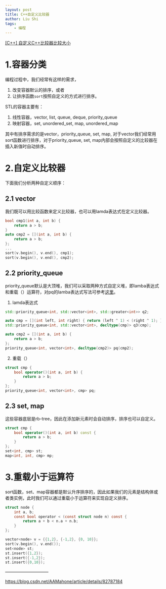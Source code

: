 ```yaml
---
layout: post
title: C++自定义比较器
author: Liu Shi
tags:
    - 编程
---
```


[[C++] 自定义C++比较器比较大小](https://blog.csdn.net/whutshiliu/article/details/108927694)

# 1.容器分类
编程过程中，我们经常有这样的需求，
1) 改变容器默认的排序，或者
2) 让排序函数`sort`按照自定义的方式进行排序。

STL的容器主要有：
1) 线性容器，vector, list, queue, deque, priority_queue
2) 映射容器，set, unordered_set, map, unordered_map

其中有排序需求的是vector，priority_queue, set, map, 对于vector我们经常用sort函数进行排序，对于priority_queue, set, map内部会按照自定义的比较器在插入新值时自动排序。

# 2.自定义比较器
下面我们分析两种自定义顺序：
## 2.1 vector
我们既可以用比较函数来定义比较器，也可以用lamda表达式在定义比较器。
```cpp
bool cmp1(int a, int b) {
	return a > b;
}
auto cmp2 = [](int a, int b) {	
	return a > b;
};
...
sort(v.begin(), v.end(), cmp1);
sort(v.begin(), v.end(), cmp2);
```
## 2.2 priority_queue
priority_queue默认是大顶堆，我们可以采取两种方式自定义堆，即lamba表达式和重载（）运算符，对pq的lamba表达式写法可参考[这里](https://en.cppreference.com/w/cpp/container/priority_queue)。

1. lamda表达式

```cpp
std::priority_queue<int, std::vector<int>, std::greater<int>> q2;

auto cmp = [](int left, int right) { return (left ^ 1) < (right ^ 1); };
std::priority_queue<int, std::vector<int>, decltype(cmp)> q3(cmp);
```

```cpp
auto cmp2 = [](int a, int b) {	
	return a > b;
};
priority_queue<int, vector<int>, decltype(cmp2)> pq(cmp2);
```

2. 重载（）

```cpp
struct cmp {
    bool operator()(int a, int b) {
        return a > b;
    }
};
priority_queue<int, vector<int>, cmp> pq;
```

## 2.3 set, map
这些容器底层是rb-tree，因此在添加新元素时会自动排序，排序也可以自定义。
```cpp
struct cmp {
    bool operator()(int a, int b) const {
        return a > b;
    }
};
set<int, cmp> st;
map<int, int, cmp> mp;
```
# 3.重载小于运算符
sort函数，set、map容器都是默认升序排序的，因此如果我们的元素是结构体或者类实例，此时我们可以通过重载小于运算符来实现自定义排序。
```c
struct node {
    int a, b;
    const bool operator < (const struct node n) const {
        return a + b < n.a + n.b;
    }
};

vector<node> v = {{1,2}, {-1,2}, {0, 10}};
sort(v.begin(), v.end());
set<node> st;
st.insert({1,2});
st.insert({-1,2});
st.insert({0,10});
```
——————————

https://blog.csdn.net/AAMahone/article/details/82787184

